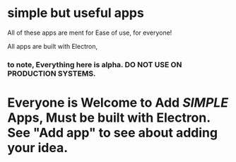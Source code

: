 # simple but useful apps
All of these apps are ment for Ease of use, for everyone!

All apps are built with Electron,


### to note, Everything here is alpha. DO NOT USE ON PRODUCTION SYSTEMS.


# Everyone is Welcome to Add *SIMPLE* Apps, Must be built with Electron. See "Add app" to see about adding your idea.
